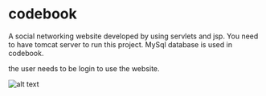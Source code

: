 # codebook

A social networking website developed by using servlets and jsp.
You need to have tomcat server to run this project.
MySql database is used in codebook.

the user needs to be login to use the website.

![alt text](https://raw.githubusercontent.com/mayankgarg03/codebook/master/WebContent/asstes/img1.png)

